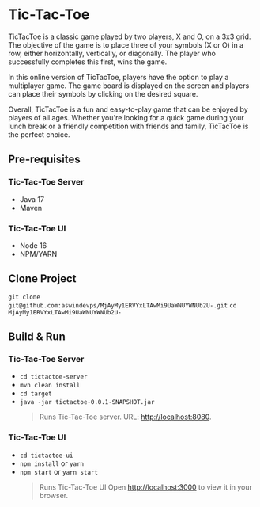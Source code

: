 # Tic-Tac-Toe

TicTacToe is a classic game played by two players, X and O, on a 3x3 grid. The objective of the game is to place three of your symbols (X or O) in a row, either horizontally, vertically, or diagonally. The player who successfully completes this first, wins the game.

In this online version of TicTacToe, players have the option to play a multiplayer game. The game board is displayed on the screen and players can place their symbols by clicking on the desired square.

Overall, TicTacToe is a fun and easy-to-play game that can be enjoyed by players of all ages. Whether you're looking for a quick game during your lunch break or a friendly competition with friends and family, TicTacToe is the perfect choice.

## Pre-requisites

### Tic-Tac-Toe Server

- Java 17
- Maven

### Tic-Tac-Toe UI

- Node 16
- NPM/YARN

## Clone Project

`git clone git@github.com:aswindevps/MjAyMy1ERVYxLTAwMi9UaWNUYWNUb2U-.git`
`cd MjAyMy1ERVYxLTAwMi9UaWNUYWNUb2U-`

## Build & Run

### Tic-Tac-Toe Server

- `cd tictactoe-server`
- `mvn clean install`
- `cd target`
- `java -jar tictactoe-0.0.1-SNAPSHOT.jar`
  > Runs Tic-Tac-Toe server.
  > URL: [http://localhost:8080](http://localhost:8080).

### Tic-Tac-Toe UI

- `cd tictactoe-ui`
- `npm install` or `yarn`
- `npm start` or `yarn start`
  > Runs Tic-Tac-Toe UI
  > Open [http://localhost:3000](http://localhost:3000) to view it in your browser.
